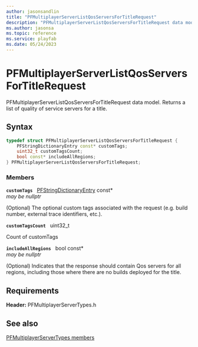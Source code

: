 ```yaml
---
author: jasonsandlin
title: "PFMultiplayerServerListQosServersForTitleRequest"
description: "PFMultiplayerServerListQosServersForTitleRequest data model. Returns a list of quality of service servers for a title."
ms.author: jasonsa
ms.topic: reference
ms.service: playfab
ms.date: 05/24/2023
---
```


# PFMultiplayerServerListQosServersForTitleRequest  

PFMultiplayerServerListQosServersForTitleRequest data model. Returns a list of quality of service servers for a title.  

## Syntax  
  
```cpp
typedef struct PFMultiplayerServerListQosServersForTitleRequest {  
    PFStringDictionaryEntry const* customTags;  
    uint32_t customTagsCount;  
    bool const* includeAllRegions;  
} PFMultiplayerServerListQosServersForTitleRequest;  
```
  
### Members  
  
**`customTags`** &nbsp; [PFStringDictionaryEntry](../../pftypes/structs/pfstringdictionaryentry.md) const*  
*may be nullptr*  
  
(Optional) The optional custom tags associated with the request (e.g. build number, external trace identifiers, etc.).
  
**`customTagsCount`** &nbsp; uint32_t  
  
Count of customTags
  
**`includeAllRegions`** &nbsp; bool const*  
*may be nullptr*  
  
(Optional) Indicates that the response should contain Qos servers for all regions, including those where there are no builds deployed for the title.
  
  
## Requirements  
  
**Header:** PFMultiplayerServerTypes.h
  
## See also  
[PFMultiplayerServerTypes members](../pfmultiplayerservertypes_members.md)  

  
  
